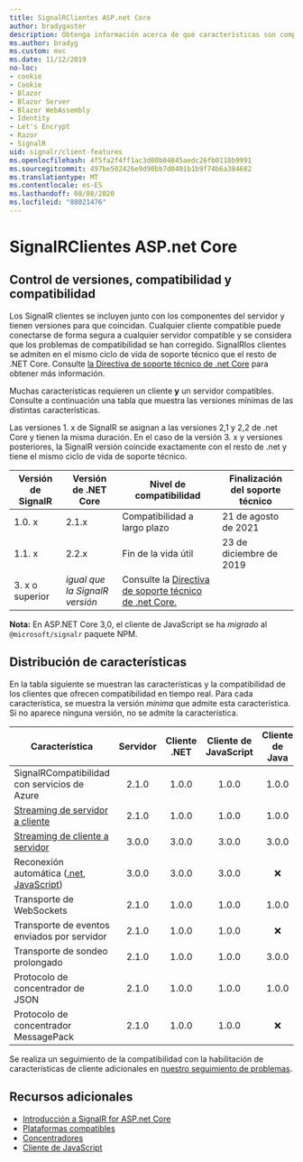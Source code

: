 ```yaml
---
title: SignalRClientes ASP.net Core
author: bradygaster
description: Obtenga información acerca de qué características son compatibles con los distintos clientes de ASP.NET Core SignalR .
ms.author: bradyg
ms.custom: mvc
ms.date: 11/12/2019
no-loc:
- cookie
- Cookie
- Blazor
- Blazor Server
- Blazor WebAssembly
- Identity
- Let's Encrypt
- Razor
- SignalR
uid: signalr/client-features
ms.openlocfilehash: 4f5fa2f4ff1ac3d00b04845aedc26fb0118b9991
ms.sourcegitcommit: 497be502426e9d90bb7d0401b1b9f74b6a384682
ms.translationtype: MT
ms.contentlocale: es-ES
ms.lasthandoff: 08/08/2020
ms.locfileid: "88021476"
---
```

# <a name="aspnet-core-no-locsignalr-clients"></a>SignalRClientes ASP.net Core

## <a name="versioning-support-and-compatibility"></a>Control de versiones, compatibilidad y compatibilidad

Los SignalR clientes se incluyen junto con los componentes del servidor y tienen versiones para que coincidan. Cualquier cliente compatible puede conectarse de forma segura a cualquier servidor compatible y se considera que los problemas de compatibilidad se han corregido. SignalRlos clientes se admiten en el mismo ciclo de vida de soporte técnico que el resto de .NET Core. Consulte [la Directiva de soporte técnico de .net Core](https://dotnet.microsoft.com/platform/support/policy/dotnet-core) para obtener más información.

Muchas características requieren un cliente **y** un servidor compatibles. Consulte a continuación una tabla que muestra las versiones mínimas de las distintas características.

Las versiones 1. x de SignalR se asignan a las versiones 2,1 y 2,2 de .net Core y tienen la misma duración. En el caso de la versión 3. x y versiones posteriores, la SignalR versión coincide exactamente con el resto de .net y tiene el mismo ciclo de vida de soporte técnico.

| Versión de SignalR | Versión de .NET Core | Nivel de compatibilidad | Finalización del soporte técnico |
| - | - | - | - |
| 1.0. x | 2.1.x | Compatibilidad a largo plazo | 21 de agosto de 2021 |
| 1.1. x | 2.2.x | Fin de la vida útil | 23 de diciembre de 2019 |
| 3. x o superior | *igual que la SignalR versión* | Consulte la [Directiva de soporte técnico de .net Core.](https://dotnet.microsoft.com/platform/support/policy/dotnet-core) |

**Nota:** En ASP.NET Core 3,0, el cliente de JavaScript se ha *migrado* al `@microsoft/signalr` paquete NPM.

## <a name="feature-distribution"></a>Distribución de características

En la tabla siguiente se muestran las características y la compatibilidad de los clientes que ofrecen compatibilidad en tiempo real. Para cada característica, se muestra la versión *mínima* que admite esta característica. Si no aparece ninguna versión, no se admite la característica.

| Característica | Servidor | Cliente .NET | Cliente de JavaScript | Cliente de Java |
| ---- | :-: | :-: | :-: | :-: |
| SignalRCompatibilidad con servicios de Azure |2.1.0|1.0.0|1.0.0|1.0.0|
| [Streaming de servidor a cliente](xref:signalr/streaming)          |2.1.0|1.0.0|1.0.0|1.0.0|
| [Streaming de cliente a servidor](xref:signalr/streaming)          |3.0.0|3.0.0|3.0.0|3.0.0|
| Reconexión automática ([.net](/aspnet/core/signalr/dotnet-client?view=aspnetcore-3.0&tabs=visual-studio#handle-lost-connection), [JavaScript](/aspnet/core/signalr/javascript-client?view=aspnetcore-3.0#reconnect-clients))          |3.0.0|3.0.0|3.0.0|❌|
| Transporte de WebSockets |2.1.0|1.0.0|1.0.0|1.0.0|
| Transporte de eventos enviados por servidor |2.1.0|1.0.0|1.0.0|❌|
| Transporte de sondeo prolongado |2.1.0|1.0.0|1.0.0|3.0.0|
| Protocolo de concentrador de JSON |2.1.0|1.0.0|1.0.0|1.0.0|
| Protocolo de concentrador MessagePack |2.1.0|1.0.0|1.0.0|❌|

Se realiza un seguimiento de la compatibilidad con la habilitación de características de cliente adicionales en [nuestro seguimiento de problemas](https://github.com/dotnet/AspNetCore/issues).

## <a name="additional-resources"></a>Recursos adicionales

* [Introducción a SignalR for ASP.net Core](xref:tutorials/signalr)
* [Plataformas compatibles](xref:signalr/supported-platforms)
* [Concentradores](xref:signalr/hubs)
* [Cliente de JavaScript](xref:signalr/javascript-client)
